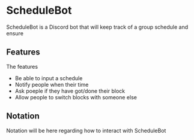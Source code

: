 # ScheduleBot
ScheduleBot is a Discord bot that will keep track of a group schedule and ensure

## Features

The features 
- Be able to input a schedule
- Notify people when their time
- Ask poeple if they have got/done their block
- Allow people to switch blocks with someone else


## Notation

Notation will be here regarding how to interact with ScheduleBot
